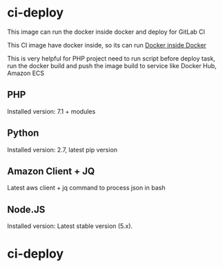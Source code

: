 # ci-deploy
This image can run the docker inside docker and deploy for GitLab CI

This CI image have docker inside, so its can run [Docker inside Docker](https://blog.docker.com/2013/09/docker-can-now-run-within-docker)

This is very helpful for PHP project need to run script before deploy task, run the docker build and push the image build to service like Docker Hub, Amazon ECS

## PHP
Installed version: 7.1 + modules

## Python
Installed version: 2.7, latest pip version

## Amazon Client + JQ
Latest aws client + jq command to process json in bash

## Node.JS
Installed version: Latest stable version (5.x).
# ci-deploy
